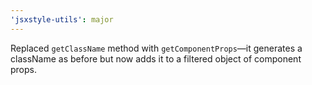 ```yaml
---
'jsxstyle-utils': major
---
```


Replaced `getClassName` method with `getComponentProps`—it generates a className as before but now adds it to a filtered object of component props.
